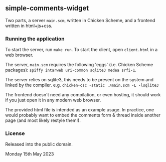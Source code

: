 ## simple-comments-widget

Two parts, a server `main.scm`, written in Chicken Scheme, and a frontend written in html+js+css.

### Running the application

To start the server, run `make run`.
To start the client, open `client.html` in a web browser.

The server, `main.scm` requires the following 'eggs' (i.e. Chicken Scheme packages): `spiffy intarweb uri-common sqlite3 medea srfi-1`.

The server relies on sqlite3, this needs to be present on the system and linked by the compiler. e.g. `chicken-csc -static ./main.scm -L -lsqlite3`

The frontend doesn't need any compilation, or even hosting, it should work if you just open it in any modern web browser.

The provided html file is intended as an example usage. In practice, one would probably want to embed the comments form & thread inside another page (and most likely restyle them!).

### License

Released into the public domain.

Monday 15th May 2023
